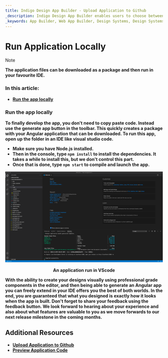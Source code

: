 ```yaml
---
title: Indigo Design App Builder - Upload Application to Github
_description: Indigo Design App Builder enables users to choose between downloading their application locally or uploading it to their Github repository.
_keywords: App Builder, Web App Builder, Design Systems, Design Systems UX, UI kit, Sketch, Ignite UI for Angular, Sketch to Angular, Angular, Angular Design System, Export code from Sketch, Design Kits for Angular, Sketch UI kits, Github
---
```

# Run Application Locally

> [!NOTE]
><b>The application files can be downloaded as a package and then run in your favourite IDE.


### In this article:
* <a href="#Run-the-app-locally">Run the app locally</a>

### Run the app locally
To finally develop the app, you don't need to copy paste code. Instead use the generate app button in the toolbar. This quickly creates a package with your Angular application that can be downloaded. To run this app, open up the folder in an IDE like visual studio code. 

* Make sure you have Node.js installed. <br>
* Then in the console, type `npm install` to install the dependencies. It takes a while to install this, but we don't control this part. <br>
* Once that is done, type `npm start` to compile and launch the app.<br>
 
 
<img class="responsive-img" src="../../images/App-VSCode-Indigo-Design-App-Builder.png" srcset="../../images/App-VSCode-Indigo-Design-App-Builder @2x.png 2x" />
<p style="text-align:center;">An application run in VScode</p>

With the ability to create your designs visually using professional grade components in the editor, and then being able to generate an Angular app you can freely extend in your IDE offers you the best of both worlds. In the end, you are guaranteed that what you designed is exactly how it looks when the app is built. Don't forget to share your feedback using the feedback button. We look forward to hearing about your experience and also about what features are valuable to you as we move forwards to our next release milestone in the coming months. 


## Additional Resources

<div class="divider--half"></div>

* [Upload Application to Github](upload-application-to-github.md)
* [Preview Application Code](../../appbuilder/preview-code.md)

